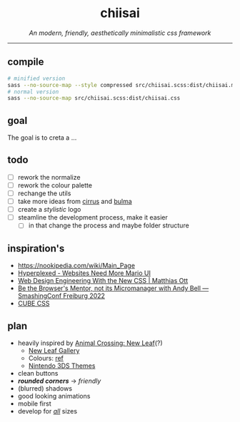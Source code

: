 <h1 align="center">chiisai</h1>
<p align="center">
  <i>An modern, friendly, aesthetically minimalistic css framework</i>
</p>
<hr>

## compile

```bash
# minified version
sass --no-source-map --style compressed src/chiisai.scss:dist/chiisai.min.css
# normal version
sass --no-source-map src/chiisai.scss:dist/chiisai.css
```

## goal

The goal is to creta a ...

## todo

- [ ] rework the normalize
- [ ] rework the colour palette
- [ ] rechange the utils
- [ ] take more ideas from [cirrus](https://cirrus-ui.com) and [bulma](https://bulma.io)
- [ ] create a _stylistic_ logo
- [ ] steamline the development process, make it easier
  - [ ] in that change the process and maybe folder structure

## inspiration's

- https://nookipedia.com/wiki/Main_Page
- [Hyperplexed - Websites Need More Mario UI](https://youtu.be/x872keruUWQ?si=6xeduMSppN0E1DlP)
- [Web Design Engineering With the New CSS | Matthias Ott](https://youtu.be/su6WA0kUUJE?si=2N7K4UFs6SLr8Npx)
- [Be the Browser's Mentor, not its Micromanager with Andy Bell — SmashingConf Freiburg 2022](https://youtu.be/JqnMI1AXl6w?si=S_UtzEi9uznkdMHj)
- [CUBE CSS](https://cube.fyi)

## plan

- heavily inspired by [Animal Crossing: New Leaf](https://en.wikipedia.org/wiki/Animal_Crossing:_New_Leaf)(?)
  - [New Leaf Gallery](https://nookipedia.com/wiki/Animal_Crossing:_New_Leaf/Gallery)
  - Colours: [ref](https://gist.github.com/Wunkolo/e0e1c8fef98dfcee806b)
  - [Nintendo 3DS Themes](https://nookipedia.com/wiki/Category:Nintendo_3DS_themes)
- clean buttons
- **_rounded corners_** -> _friendly_
- (blurred) shadows
- good looking animations
- mobile first
- develop for _[all](https://youtu.be/su6WA0kUUJE)_ sizes
